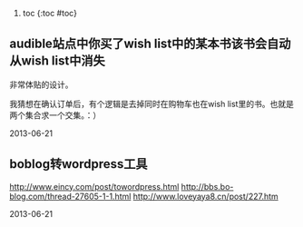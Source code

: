 1. toc
{:toc #toc}

## audible站点中你买了wish list中的某本书该书会自动从wish list中消失
非常体贴的设计。

我猜想在确认订单后，有个逻辑是去掉同时在购物车也在wish list里的书。也就是两个集合求一个交集。：）


2013-06-21

## boblog转wordpress工具
<http://www.eincy.com/post/towordpress.html>
<http://bbs.bo-blog.com/thread-27605-1-1.html>
<http://www.loveyaya8.cn/post/227.htm>


2013-06-21


